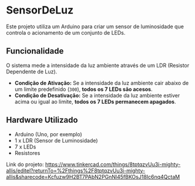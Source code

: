 # SensorDeLuz

Este projeto utiliza um Arduino para criar um sensor de luminosidade que controla o acionamento de um conjunto de LEDs.

## Funcionalidade

O sistema mede a intensidade da luz ambiente através de um LDR (Resistor Dependente de Luz).

* **Condição de Ativação:** Se a intensidade da luz ambiente cair abaixo de um limite predefinido (`300`), **todos os 7 LEDs são acesos**.
* **Condição de Desativação:** Se a intensidade da luz ambiente estiver acima ou igual ao limite, **todos os 7 LEDs permanecem apagados**.

## Hardware Utilizado

* Arduino (Uno, por exemplo)
* 1 x LDR (Sensor de Luminosidade)
* 7 x LEDs
* Resistores

Link do projeto: https://www.tinkercad.com/things/8tptqzvUu3i-mighty-allis/editel?returnTo=%2Fthings%2F8tptqzvUu3i-mighty-allis&sharecode=Kcfuzw9H2BT7PAbN2PGnNl45fBKOsJ18Ic6nq4QctaM
